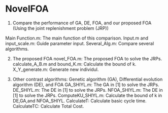 # NovelFOA


1. Compare the performance of GA, DE, FOA, and our proposed FOA (Using the joint replenishment problem (JRP))

Main Function.m: The main function of this comparison.
Input.m and input_scale.m: Guide parameter input.
Several_Alg.m: Compare several algorithms.

2. The proposed FOA
novel_FOA.m: The proposed FOA to solve the JRPs.
calculate_A_B.m and bound_K.m: Calculate the bound of k.
X_Y_generate.m: Generate new individul.


3. Other contrast algorithms: Genetic algorithm (GA), Differential evolution algorithm (DE), and FOA
GA_SHIYL.m: The GA in [1] to solve the JRPs.
DE_SHIYL.m: The DE in [1] to solve the JRPs.
NFOA_SHIYL.m: The DE in [1] to solve the JRPs.
ComputeKU_SHIYL.m: Calculate the bound of k in DE,GA,and NFOA_SHIYL.
CalculateT: Calculate basic cycle time.
CalculateTC: Calculate Total Cost.

